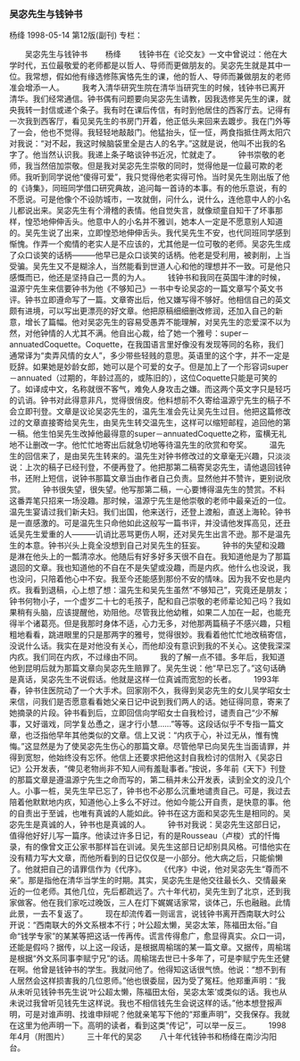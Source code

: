 ### 吴宓先生与钱钟书
杨绛
1998-05-14
第12版(副刊)
专栏：

　　吴宓先生与钱钟书
　　杨绛
　　钱钟书在《论交友》一文中曾说过：他在大学时代，五位最敬爱的老师都是以哲人、导师而更做朋友的。吴宓先生就是其中一位。我常想，假如他有缘选修陈寅恪先生的课，他的哲人、导师而兼做朋友的老师准会增添一人。
　　我考入清华研究生院在清华当研究生的时候，钱钟书已离开清华。我们经常通信。钟书偶有问题要向吴宓先生请教，因我选修吴先生的课，就央我转一封信或递个条子。我有时在课后传信，有时到他居住的西客厅去。记得有一次我到西客厅，看见吴先生的书房门开着，他正低头来回来去踱步。我在门外等了一会，他也不觉得。我轻轻地敲敲门。他猛抬头，怔一怔，两食指抵住两太阳穴对我说：“对不起，我这时候脑袋里全是古人的名字。”这就是说，他叫不出我的名字了。他当然认识我。我递上条子略谈钟书近况，忙就走了。
　　钟书崇敬的老师，我当然倍加崇敬。但是我对吴宓先生崇敬的同时，觉得他是一位最可欺的老师。我听到同学说他“傻得可爱”，我只觉得他老实得可怜。当时吴先生刚出版了他的《诗集》，同班同学借口研究典故，追问每一首诗的本事。有的他乐意说，有的不愿说。可是他像个不设防城市，一攻就倒，问什么，说什么，连他意中人的小名儿都说出来。吴宓先生有个滑稽的表情。他自觉失言，就像顽童自知干了坏事那样，惶恐地伸伸舌头。他意中人的小名并不雅训，她本人一定是不愿意别人知道的。吴先生说了出来，立即惶恐地伸伸舌头。我代吴先生不安，也代同班同学感到惭愧。作弄一个痴情的老实人是不应该的，尤其他是一位可敬的老师。吴宓先生成了众口谈笑的话柄———他早已是众口谈笑的话柄。他老是受利用，被剥削，上当受骗。吴先生又不是糊涂人，当然能看到世道人心和他的理想并不一致。可是他只感慨而已，他还是坚持自己一贯的为人。
　　钱钟书和我同在英国牛津的时候，温源宁先生来信要钟书为他《不够知己》一书中专论吴宓的一篇文章写个英文书评。钟书立即遵命写了一篇。文章寄出后，他又嫌写得不够好。他相信自己的英文颇有进境，可以写出更漂亮的好文章。他把原稿细细删改修润，还加入自己的新意，增长了篇幅。他对吴宓先生的容易受愚弄不能理解，对吴先生的恋爱深不以为然，对他钟情的人尤其不满。他自出心裁，给了她一个雅号：super－annuatedCoquette。Coquette，在我国语言里好像没有发现等同的名称，我们通常译为“卖弄风情的女人”，多少带些轻贱的意思。英语里的这个字，并不一定是贬辞。如果她是妙龄女郎，她可以是个可爱的女子。但是加上了一个形容词super－annuated（过期的，年龄过高的，或陈旧的），这位Coquette只能是可笑的了。如译成中文，名称就很不客气，难免人身攻击之嫌。而这两个英文字只是轻巧的讥诮。钟书对此得意非凡，觉得很俏皮。他料想前不久寄给温源宁先生的稿子不会立即刊登。文章是议论吴宓先生的，温先生准会先让吴先生过目。他把这篇修改过的文章直接寄给吴先生，由吴先生转交温先生，这样可以缩短邮程，追回他的第一稿。他生怕吴先生改掉他最得意的super－annuatedCoquette之称，蛮横无礼地不让删改一字。他忙忙地寄出后就急切地等待温先生的欣赏和夸奖。
　　温先生的回信来了，是由吴先生转来的。温先生对钟书修改过的文章毫无兴趣，只淡淡说：上次的稿子已经刊登，不便再登了。他把那第二稿寄吴宓先生，请他退回钱钟书，还附上短信，说钟书那篇文章当由作者自己负责。显然他并不赞许，更别说欣赏。
　　钟书很失望，很失望。他写那第二稿，一心要博得温先生的赞赏。不料这番弄笔只招来一场没趣。那时候，温源宁先生是他崇敬的老师中最亲近的一位。温先生宴请过我们新夫妇。我们出国，他来送行，还登上渡船，直送上海轮。钟书是一直感激的。可是温先生只命他如此这般写一篇书评，并没请他发挥高见，还丑诋吴先生爱重的人———讥诮比恶骂更伤人啊，还对吴先生出言不逊。那不是温先生的本意。钟书兴头上竟全没想到自己对吴先生的狂妄。
　　钟书的失望和没趣是淋在他头上的一瓢清凉水。他随后有好多好多天很不自在。我知道他是为了那篇退回的文章。我也知道他的不自在不是失望或没趣，而是内疚。他什么也没说，我也没问，只陪着他心中不安。我至今还能感到那份不安的情味。因为我不安也是内疚。我看到退稿，心上想了想：温先生和吴先生虽然“不够知己”，究竟还是朋友；钟书何物小子，一个虚岁二十七的毛孩子，配和自己崇敬的老师辈论知己吗？我如果稍有头脑，应该提醒他，劝阻他。尽管我比他幼稚，如果二人加在一起，也能充得半个诸葛亮。但是我那时身体不适，心力无多，对他那两篇稿子不感兴趣，只粗粗地看看，跳进眼里的只是那两字的雅号，觉得很妙。我看着他忙忙地改稿寄信，没说什么话。我实在是对他没有关心，而他却没有意识到我的不关心。这使我深深内疚。我们同在内疚，不过缘由不同。
　　我的了解一点不错。多年后，我知道他到昆明后就为那篇文章向吴宓先生赔罪了。吴先生说：他“早已忘了。”这句话确是真话，吴宓先生不说假话。他就是这样一位真诚而宽恕的长者。
　　1993年春，钟书住医院动了一个大手术。回家刚不久，我得到吴宓先生的女儿吴学昭女士来信，问我们是否愿意看看她父亲日记中说到我们两人的话。她征得同意，寄来了她摘录的片段。钟书看到后，立即回信向学昭女士自我检讨，谴责自己“少不解事，又好谐戏，同学复怂恿之，逞才行小慧……”等等。这段话似乎不专指一篇文章，也泛指他早年其他类似的文章。信上又说：“内疚于心，补过无从，惟有愧悔。”这显然是为了使吴宓先生伤心的那篇文章。尽管他早已向吴先生当面请罪，并得到宽恕，他始终没有忘怀。他信上还要求把他这封自我检讨的信附入《吴宓日记》公开发表，“俾见老物尚非不知人间有羞耻事者。”按说，多年前《天下》刊登的那篇文章是遵温源宁先生之命而写的，第二稿并未公开发表，读到全文的没几个人。小事一桩，吴先生早已忘了，钟书也不必那么沉重地谴责自己。可是，我过去陪着他默默地内疚，知道他心上多么不好过。他如今能公开自责，是快意的事。他的自责出于至诚，也唯有真诚的人能如此。钟书在这方面和吴宓先生是相同的。吴宓先生是真诚的人，钟书也是真诚的人。
　　钟书对我说：吴宓先生这部日记，值得他好好儿写一篇序。他读过许多日记，有的是Rousseau（卢梭）式的忏悔录，有的像曾文正公家书那样旨在训诫。吴先生这部日记却别具风格。可惜他实在没有精力写大文章，而他所看到的日记仅仅是一小部分。他大病之后，只能偷懒了。他就把自己的请罪信作为《代序》。
　　《代序》中说，他对吴宓先生“尊而不亲”。那是指他在清华当学生的时期。其实，吴宓先生是他交往最长久、交情最亲近的一位老师。其他几位，先后都疏远了。六十年代初，吴先生到了北京，还到我家做客。他在我们家吃过晚饭，三人在灯下娓娓话家常，谈体己，乐也融融。此情此景，一去不复返了。
　　现在却流传着一则谣言，说钱钟书离开西南联大时公开说：“西南联大的外文系根本不行；叶公超太懒，吴宓太笨，陈福田太俗。”自命“钱学专家”的某某等把这话一传再传。谎言传得愈广，愈显得真实。众口一词，还能是假吗？据传，以上这一段话，是根据周榆瑞的某一篇文章。又据传，周榆瑞是根据“外文系同事李赋宁兄”的话。周榆瑞去世已十多年了，可是李赋宁先生还健在啊。他曾是钱钟书的学生。我就问他了。他得知这话很气愤。他说：“想不到有人居然会这样损害我的几位恩师。”他也很委屈，因为受了冤枉。他郑重声明：“我从未听见钱钟书先生说‘叶公超太懒，陈福田太俗，吴宓太笨’或类似的话。我也从未说过我曾听见钱先生这样说。我也不相信钱先生会说这样的话。”他本想登报声明，可是对谁声明、找谁申辩呢？他就亲笔写下他的“郑重声明”，交我保存。我就在这里为他声明一下。高明的读者，看到这类“传记”，可以举一反三。
　　1998年4月（附图片）
　　三十年代的吴宓
　　八十年代钱钟书和杨绛在南沙沟阳台。
